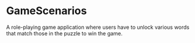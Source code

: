 # GameScenarios
 A role-playing game application where users have  to unlock various words that match those in the puzzle to win the game. 
